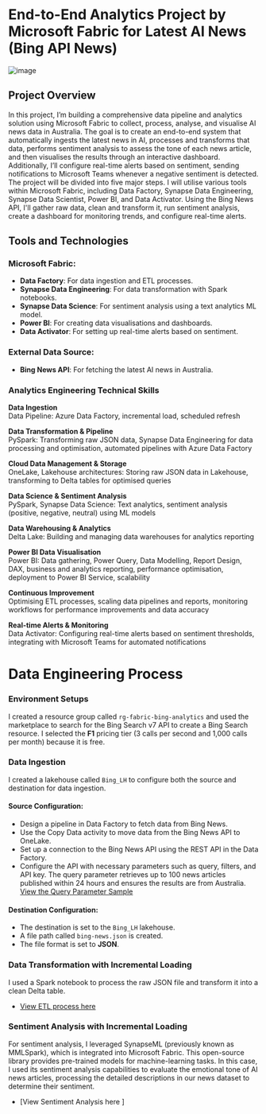 # End-to-End Analytics Project by Microsoft Fabric for Latest AI News (Bing API News)
![image](https://github.com/user-attachments/assets/f3c26dce-6362-4c74-8958-567a5be01640)


## Project Overview
In this project, I’m building a comprehensive data pipeline and analytics solution using Microsoft Fabric to collect, process, analyse, and visualise AI news data in Australia. The goal is to create an end-to-end system that automatically ingests the latest news in AI, processes and transforms that data, performs sentiment analysis to assess the tone of each news article, and then visualises the results through an interactive dashboard. Additionally, I’ll configure real-time alerts based on sentiment, sending notifications to Microsoft Teams whenever a negative sentiment is detected.
The project will be divided into five major steps. I will utilise various tools within Microsoft Fabric, including Data Factory, Synapse Data Engineering, Synapse Data Scientist, Power BI, and Data Activator. Using the Bing News API, I'll gather raw data, clean and transform it, run sentiment analysis, create a dashboard for monitoring trends, and configure real-time alerts.


## Tools and Technologies

### Microsoft Fabric:
- **Data Factory**: For data ingestion and ETL processes.
- **Synapse Data Engineering**: For data transformation with Spark notebooks.
- **Synapse Data Science**: For sentiment analysis using a text analytics ML model.
- **Power BI**: For creating data visualisations and dashboards.
- **Data Activator**: For setting up real-time alerts based on sentiment.

### External Data Source:
- **Bing News API**: For fetching the latest AI news in Australia.


### Analytics Engineering Technical Skills

**Data Ingestion**  
Data Pipeline: Azure Data Factory, incremental load, scheduled refresh  

**Data Transformation & Pipeline**  
PySpark: Transforming raw JSON data, Synapse Data Engineering for data processing and optimisation, automated pipelines with Azure Data Factory  

**Cloud Data Management & Storage**  
OneLake, Lakehouse architectures: Storing raw JSON data in Lakehouse, transforming to Delta tables for optimised queries  

**Data Science & Sentiment Analysis**  
PySpark, Synapse Data Science: Text analytics, sentiment analysis (positive, negative, neutral) using ML models  

**Data Warehousing & Analytics**  
Delta Lake: Building and managing data warehouses for analytics reporting  

**Power BI Data Visualisation**  
Power BI: Data gathering, Power Query, Data Modelling, Report Design, DAX, business and analytics reporting, performance optimisation, deployment to Power BI Service, scalability  

**Continuous Improvement**  
Optimising ETL processes, scaling data pipelines and reports, monitoring workflows for performance improvements and data accuracy  

**Real-time Alerts & Monitoring**  
Data Activator: Configuring real-time alerts based on sentiment thresholds, integrating with Microsoft Teams for automated notifications  

# Data Engineering Process

### Environment Setups
I created a resource group called `rg-fabric-bing-analytics` and used the marketplace to search for the Bing Search v7 API to create a Bing Search resource. I selected the **F1** pricing tier (3 calls per second and 1,000 calls per month) because it is free.

### Data Ingestion
I created a lakehouse called `Bing_LH` to configure both the source and destination for data ingestion.

#### Source Configuration:
- Design a pipeline in Data Factory to fetch data from Bing News.
- Use the Copy Data activity to move data from the Bing News API to OneLake.
- Set up a connection to the Bing News API using the REST API in the Data Factory.
- Configure the API with necessary parameters such as query, filters, and API key. The query parameter retrieves up to 100 news articles published within 24 hours and ensures the results are from Australia.
[View the Query Parameter Sample](https://github.com/NilooKandi/Fabric-Analytics-Bing-News-Search/blob/main/Query%20Parameter.md)

#### Destination Configuration:
- The destination is set to the `Bing_LH` lakehouse.
- A file path called `bing-news.json` is created.
- The file format is set to **JSON**.

### Data Transformation with Incremental Loading
I used a Spark notebook to process the raw JSON file and transform it into a clean Delta table.

- [View ETL process here ](https://github.com/NilooKandi/Fabric-Analytics-Bing-AI-News-Search/blob/main/process_bing_latest_AI_news.ipynb)

### Sentiment Analysis with Incremental Loading

For sentiment analysis, I leveraged SynapseML (previously known as MMLSpark), which is integrated into Microsoft Fabric. This open-source library provides pre-trained models for machine-learning tasks. In this case, I used its sentiment analysis capabilities to evaluate the emotional tone of AI news articles, processing the detailed descriptions in our news dataset to determine their sentiment.

- [View Sentiment Analysis here ]












